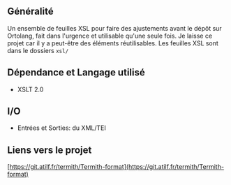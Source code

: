 ## Généralité
Un ensemble de feuilles XSL pour faire des ajustements avant le dépôt sur Ortolang, fait dans l'urgence et utilisable qu'une seule fois. Je laisse ce projet car il y a peut-être des 
éléments réutilisables. 
Les feuilles XSL sont dans le dossiers `xsl/`
## Dépendance et Langage utilisé
- XSLT 2.0

## I/O
- Entrées et Sorties: du XML/TEI 

## Liens vers le projet
[https://git.atilf.fr/termith/Termith-format](https://git.atilf.fr/termith/Termith-format)